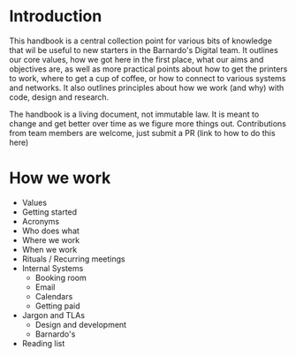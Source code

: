 # Introduction
This handbook is a central collection point for various bits of knowledge that wil be useful to new starters in the Barnardo's Digital team. It outlines our core values, how we got here in the first place, what our aims and objectives are, as well as more practical points about how to get the printers to work, where to get a cup of coffee, or how to connect to various systems and networks. It also outlines principles about how we work (and why) with code, design and research.

The handbook is a living document, not immutable law. It is meant to change and get better over time as we figure more things out. Contributions from team members are welcome, just submit a PR (link to how to do this here)

# How we work
- Values
- Getting started
- Acronyms
- Who does what
- Where we work
- When we work
- Rituals / Recurring meetings
- Internal Systems
  - Booking room
  - Email
  - Calendars
  - Getting paid
- Jargon and TLAs
  - Design and development
  - Barnardo's
- Reading list
